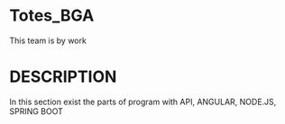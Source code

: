 # Totes_BGA
This team is by work 

# DESCRIPTION 

In this section exist the parts of program with API, ANGULAR, NODE.JS, SPRING BOOT



